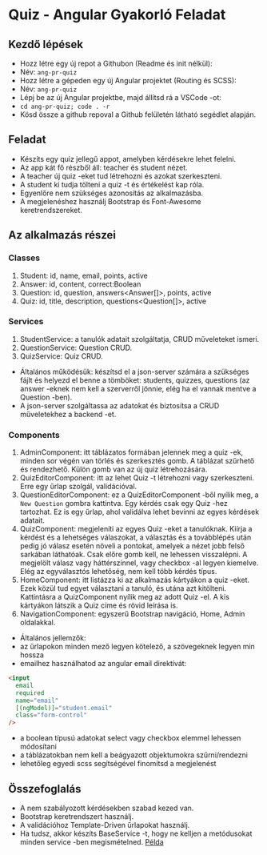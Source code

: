 # Quiz - Angular Gyakorló Feladat

## Kezdő lépések

- Hozz létre egy új repot a Githubon (Readme és init nélkül):
- Név: `ang-pr-quiz`
- Hozz létre a gépeden egy új Angular projektet (Routing és SCSS):
- Név: `ang-pr-quiz`
- Lépj be az új Angular projektbe, majd állítsd rá a VSCode -ot:
- `cd ang-pr-quiz; code . -r`
- Kösd össze a github repoval a Github felületén látható segédlet alapján.

## Feladat

- Készíts egy quiz jellegű appot, amelyben kérdésekre lehet felelni.
- Az app kát fő részből áll: teacher és student nézet.
- A teacher új quiz -eket tud létrehozni és azokat szerkeszteni.
- A student ki tudja tölteni a quiz -t és értékelést kap róla.
- Egyenlőre nem szükséges azonosítás az alkalmazásba.
- A megjelenéshez használj Bootstrap és Font-Awesome keretrendszereket.
  ​

## Az alkalmazás részei

### Classes

1. Student: id, name, email, points, active
1. Answer: id, content, correct:Boolean
1. Question: id, question, answers<Answer[]>, points, active
1. Quiz: id, title, description, questions<Question[]>, active
   ​

### Services

1. StudentService: a tanulók adatait szolgáltatja, CRUD műveleteket ismeri.
1. QuestionService: Question CRUD.
1. QuizService: Quiz CRUD.

- Általános működésük: készítsd el a json-server számára a szükséges fájlt és
  helyezd el benne a tömböket: students, quizzes, questions (az answer -eknek
  nem kell a szerverről jönnie, elég ha el vannak mentve a Question -ben).
- A json-server szolgáltassa az adatokat és biztosítsa a CRUD műveletekhez a
  backend -et.
  ​

### Components

1. AdminComponent: itt táblázatos formában jelennek meg a quiz -ek, minden sor
   végén van törlés és szerkesztés gomb. A táblázat szűrhető és rendezhető. Külön
   gomb van az új quiz létrehozására.
1. QuizEditorComponent: itt az lehet Quiz -t létrehozni vagy szerkeszteni. Erre
   egy űrlap szolgál, validációval.
1. QuestionEditorComponent: ez a QuizEditorComponent -ből nyílik meg, a
   `New Question` gombra kattintva. Egy kérdés csak egy Quiz -hez tartozhat. Ez is
   egy űrlap, ahol validálva lehet bevinni az egyes kérdések adatait.
1. QuizComponent: megjeleníti az egyes Quiz -eket a tanulóknak. Kiírja a kérdést
   és a lehetséges válaszokat, a választás és a továbblépés után pedig jó válasz
   esetén növeli a pontokat, amelyek a nézet jobb felső sarkában láthatóak. Csak
   előre gomb kell, ne lehessen visszalépni. A megjelölt válasz vagy háttérszínnel,
   vagy checkbox -al legyen kiemelve. Elég az egyválasztós lehetőség, nem kell
   több kérdés típus.
1. HomeComponent: itt listázza ki az alkalmazás kártyákon a quiz -eket. Ezek
   közül tud egyet választani a tanuló, és utána azt kitölteni. Kattintásra a
   QuizComponent nyílik meg az adott Quiz -el. A kis kártyákon látszik a Quiz címe
   és rövid leírása is.
1. NavigationComponent: egyszerű Bootstrap navigáció, Home, Admin oldalakkal.

- Általános jellemzők:
- az űrlapokon minden mező legyen kötelező, a szövegeknek legyen min hossza
- emailhez használhatod az angular email direktívát:

```html
<input
  email
  required
  name="email"
  [(ngModel)]="student.email"
  class="form-control"
/>
```

- a boolean típusú adatokat select vagy checkbox elemmel lehessen módosítani
- a táblázatokban nem kell a beágyazott objektumokra szűrni/rendezni
- lehetőleg egyedi scss segítségével finomítsd a megjelenést
  ​

## Összefoglalás

- A nem szabályozott kérdésekben szabad kezed van.
- Bootstrap keretrendszert használj.
- A validációhoz Template-Driven űrlapokat használj.
- Ha tudsz, akkor készíts BaseService -t, hogy ne kelljen a metódusokat minden
  service -ben megismételned.
  [Példa](https://github.com/cherryApp/str-angular-project-big-private/blob/main/src/app/service/base.service.ts)
